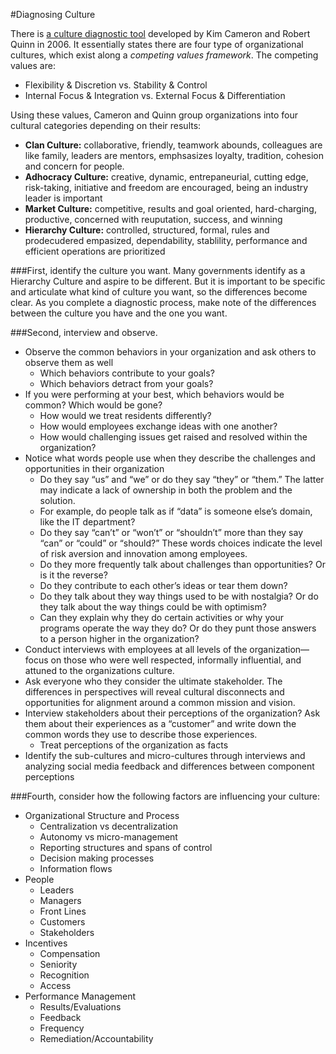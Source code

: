 #Diagnosing Culture

There is [a culture diagnostic tool](http://www.researchgate.net/file.PostFileLoader.html?id=559077c25e9d9768f68b4570&assetKey=AS%3A271750183489537%401441801700739) developed by Kim Cameron and Robert Quinn in 2006. It essentially states there are four type of organizational cultures, which exist along a *competing values framework*. The competing values are:
* Flexibility & Discretion vs. Stability & Control
* Internal Focus & Integration vs. External Focus & Differentiation

Using these values, Cameron and Quinn group organizations into four cultural categories depending on their results:
* **Clan Culture:** collaborative, friendly, teamwork abounds, colleagues are like family, leaders are mentors, emphsasizes loyalty, tradition, cohesion and concern for people. 
* **Adhocracy Culture:** creative, dynamic, entrepaneurial, cutting edge, risk-taking, initiative and freedom are encouraged, being an industry leader is important
* **Market Culture:** competitive, results and goal oriented, hard-charging, productive, concerned with reuputation, success, and winning
* **Hierarchy Culture:** controlled, structured, formal, rules and prodecudered empasized, dependability, stablility, performance and efficient operations are prioritized

###First, identify the culture you want.
Many governments identify as a Hierarchy Culture and aspire to be different. But it is important to be specific and articulate what kind of culture you want, so the differences become clear. As you complete a diagnostic process, make note of the differences between the culture you have and the one you want. 

###Second, interview and observe.
  * Observe the common behaviors in your organization and ask others to observe them as well
    * Which behaviors contribute to your goals?
    * Which behaviors detract from your goals?
  * If you were performing at your best, which behaviors would be common? Which would be gone?
    * How would we treat residents differently?
    * How would employees exchange ideas with one another?
    * How would challenging issues get raised and resolved within the organization?
  * Notice what words people use when they describe the challenges and opportunities in their organization
    * Do they say “us” and “we” or do they say “they” or “them.” The latter may indicate a lack of ownership in both the problem and the solution. 
     * For example, do people talk as if “data” is someone else’s domain, like the IT department?
    * Do they say “can’t” or “won’t” or “shouldn’t” more than they say “can” or “could” or “should?” These words choices indicate the level of risk aversion and innovation among employees. 
    * Do they more frequently talk about challenges than opportunities? Or is it the reverse?
    * Do they contribute to each other’s ideas or tear them down?
    * Do they talk about they way things used to be with nostalgia? Or do they talk about the way things could be with optimism?
    * Can they explain why they do certain activities or why your programs operate the way they do? Or do they punt those answers to a person higher in the organization?
  * Conduct interviews with employees at all levels of the organization—focus on those who were well respected, informally influential, and attuned to the organizations culture. 
  * Ask everyone who they consider the ultimate stakeholder. The differences in perspectives will reveal cultural disconnects and opportunities for alignment around a common mission and vision. 
  * Interview stakeholders about their perceptions of the organization? Ask them about their experiences as a “customer” and write down the common words they use to describe those experiences.   
    * Treat perceptions of the organization as facts
  * Identify the sub-cultures and micro-cultures through interviews and analyzing social media feedback and differences between component perceptions
  
###Fourth, consider how the following factors are influencing your culture:
  * Organizational Structure and Process
    * Centralization vs decentralization
    * Autonomy vs micro-management
    * Reporting structures and spans of control
    * Decision making processes
    * Information flows
  * People
    * Leaders
    * Managers
    * Front Lines
    * Customers
    * Stakeholders
  * Incentives
    * Compensation
    * Seniority
    * Recognition
    * Access
  * Performance Management 
    * Results/Evaluations
    * Feedback
    * Frequency
    * Remediation/Accountability




